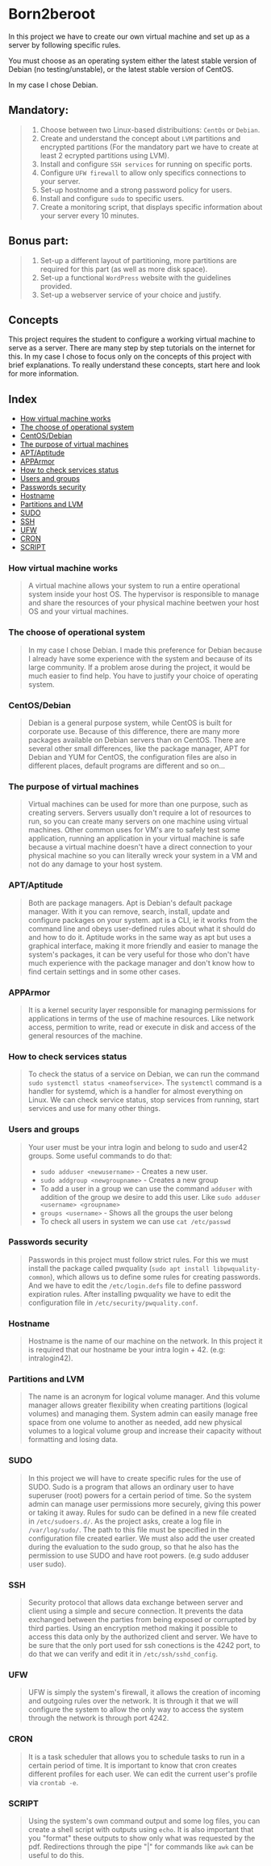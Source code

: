 # Born2beroot
In this project we have to create our own virtual machine and set up as a server by following specific rules. 

You must choose as an operating system either the latest stable version of Debian (no
testing/unstable), or the latest stable version of CentOS.

In my case I chose Debian.

## Mandatory:
> 1. Choose between two Linux-based distribuitions: `CentOs` or `Debian`.
> 2. Create and understand the concept about `LVM` partitions and encrypted partitions (For the mandatory part we have to create at least 2 ecrypted partitions using LVM).
> 3. Install and configure `SSH services` for running on specific ports.
> 4. Configure `UFW firewall` to allow only specifics connections to your server.
> 5. Set-up hostnome and a strong password policy for users.
> 6. Install and configure `sudo` to specific users.
> 7. Create a monitoring script, that displays specific information about your server every 10 minutes.

## Bonus part:
> 1. Set-up a different layout of partitioning, more partitions are required for this part (as well as more disk space).
> 2. Set-up a functional `WordPress` website with the guidelines provided.
> 3. Set-up a webserver service of your choice and justify.

## Concepts

This project requires the student to configure a working virtual machine to serve as a server. There are many step by step tutorials on the internet for this. In my case I chose to focus only on the concepts of this project with brief explanations. To really understand these concepts, start here and look for more information.

## Index
  - [How virtual machine works](#how-virtual-machine-works)
   - [The choose of operational system](#the-choose-of-operational-system)
   - [CentOS/Debian](#centosdebian)
   - [The purpose of virtual machines](#the-purpose-of-virtual-machines)
   - [APT/Aptitude](#aptaptitude)
   - [APPArmor](#apparmor)
   - [How to check services status](#how-to-check-services-status)
   - [Users and groups](#users-and-groups)
   - [Passwords security](#passwords-security)
   - [Hostname](#hostname)
   - [Partitions and LVM](#partitions-and-lvm)
   - [SUDO](#sudo)
   - [SSH](#ssh)
   - [UFW](#ufw)
   - [CRON](#cron)
   - [SCRIPT](#script)

### How virtual machine works
> A virtual machine allows your system to run a entire operational system inside your host OS. The hypervisor is responsible to manage and share the resources of your physical machine beetwen your host OS and your virtual machines.

### The choose of operational system
> In my case I chose Debian. I made this preference for Debian because I already have some experience with the system and because of its large community. If a problem arose during the project, it would be much easier to find help. You have to justify your choice of operating system.

### CentOS/Debian
> Debian is a general purpose system, while CentOS is built for corporate use. Because of this difference, there are many more packages available on Debian servers than on CentOS. There are several other small differences, like the package manager, APT for Debian and YUM for CentOS, the configuration files are also in different places, default programs are different and so on...

### The purpose of virtual machines
> Virtual machines can be used for more than one purpose, such as creating servers. Servers usually don't require a lot of resources to run, so you can create many servers on one machine using virtual machines. Other common uses for VM's are to safely test some application, running an application in your virtual machine is safe because a virtual machine doesn't have a direct connection to your physical machine so you can literally wreck your system in a VM and not do any damage to your host system.

### APT/Aptitude
> Both are package managers. Apt is Debian's default package manager. With it you can remove, search, install, update and configure packages on your system. apt is a CLI, ie it works from the command line and obeys user-defined rules about what it should do and how to do it. Aptitude works in the same way as apt but uses a graphical interface, making it more friendly and easier to manage the system's packages, it can be very useful for those who don't have much experience with the package manager and don't know how to find certain settings and in some other cases.

### APPArmor
> It is a kernel security layer responsible for managing permissions for applications in terms of the use of machine resources. Like network access, permition to write, read or execute in disk and access of the general resources of the machine. 

### How to check services status
> To check the status of a service on Debian, we can run the command `sudo systemctl status <nameofservice>`. The `systemctl` command is a handler for systemd, which is a handler for almost everything on Linux. We can check service status, stop services from running, start services and use for many other things.

### Users and groups
> Your user must be your intra login and belong to sudo and user42 groups.
> Some useful commands to do that:
> - `sudo adduser <newusername>` - Creates a new user.
> - `sudo addgroup <newgroupname>` - Creates a new group 
> - To add a user in a group we can use the command `adduser` with addition of the group we desire to add this user. Like `sudo adduser <username> <groupname>`
> - `groups <username>` - Shows all the groups the user belong
> - To check all users in system we can use `cat /etc/passwd`

### Passwords security
> Passwords in this project must follow strict rules. For this we must install the package called pwquality (`sudo apt install libpwquality-common`), which allows us to define some rules for creating passwords. And we have to edit the `/etc/login.defs` file to define password expiration rules. After installing pwquality we have to edit the configuration file in `/etc/security/pwquality.conf`.

### Hostname
> Hostname is the name of our machine on the network. In this project it is required that our hostname be your intra login + 42. (e.g: intralogin42).

### Partitions and LVM
> The name is an acronym for logical volume manager. And this volume manager allows greater flexibility when creating partitions (logical volumes) and managing them. System admin can easily manage free space from one volume to another as needed, add new physical volumes to a logical volume group and increase their capacity without formatting and losing data.

### SUDO
> In this project we will have to create specific rules for the use of SUDO. Sudo is a program that allows an ordinary user to have superuser (root) powers for a certain period of time. So the system admin can manage user permissions more securely, giving this power or taking it away. Rules for sudo can be defined in a new file created in `/etc/sudoers.d/`. As the project asks, create a log file in `/var/log/sudo/`. The path to this file must be specified in the configuration file created earlier. We must also add the user created during the evaluation to the sudo group, so that he also has the permission to use SUDO and have root powers. (e.g sudo adduser user sudo).

### SSH
> Security protocol that allows data exchange between server and client using a simple and secure connection. It prevents the data exchanged between the parties from being exposed or corrupted by third parties. Using an encryption method making it possible to access this data only by the authorized client and server. We have to be sure that the only port used for ssh conections is the 4242 port, to do that we can verify and edit it in `/etc/ssh/sshd_config`.

### UFW
> UFW is simply the system's firewall, it allows the creation of incoming and outgoing rules over the network. It is through it that we will configure the system to allow the only way to access the system through the network is through port 4242.

### CRON
> It is a task scheduler that allows you to schedule tasks to run in a certain period of time. It is important to know that cron creates different profiles for each user. We can edit the current user's profile via `crontab -e`.

### SCRIPT
> Using the system's own command output and some log files, you can create a shell script with outputs using `echo`. It is also important that you "format" these outputs to show only what was requested by the pdf. Redirections through the pipe "|" for commands like `awk` can be useful to do this.
